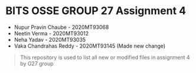 
# BITS OSSE GROUP 27 Assignment 4

- Nupur Pravin Chaube - 2020MT93068
- Neetin Verma - 2020MT93012
- Neha Yadav - 2020MT93035
- Vaka Chandrahas Reddy - 2020MT93145 (Made new change)

> This repository is used to list all new or modified files in assignment 4 by G27 group
